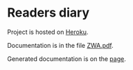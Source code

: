 # Readers diary

Project is hosted on [Heroku](https://readersdiary.herokuapp.com/).

Documentation is in the file [ZWA.pdf](https://github.com/AngelinaRudenko/php-readers-diary/blob/master/ZWA.pdf).

Generated documentation is on the [page](https://readersdiary.herokuapp.com/docs/index.html).
